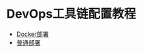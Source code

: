 # DevOps工具链配置教程

* [Docker部署](https://github.ibm.com/wuhd/DevOpsToolChainSetupGuide/blob/master/README_Docker.md)
* [普通部署](https://github.ibm.com/wuhd/DevOpsToolChainSetupGuide/blob/master/README_Docker.md)